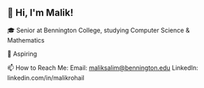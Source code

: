 ## 👋 Hi, I'm Malik!
🎓 Senior at Bennington College, studying Computer Science & Mathematics

🔭 Aspiring 


📫 How to Reach Me:
Email: maliksalim@bennington.edu
LinkedIn: linkedin.com/in/malikrohail


<!--
**malikrohail/malikrohail** is a ✨ _special_ ✨ repository because its `README.md` (this file) appears on your GitHub profile.

Here are some ideas to get you started:

- 🔭 I’m currently working on ...
- 🌱 I’m currently learning ...
- 👯 I’m looking to collaborate on ...
- 🤔 I’m looking for help with ...
- 💬 Ask me about ...
- 📫 How to reach me: ...
- 😄 Pronouns: ...
- ⚡ Fun fact: ...
-->
